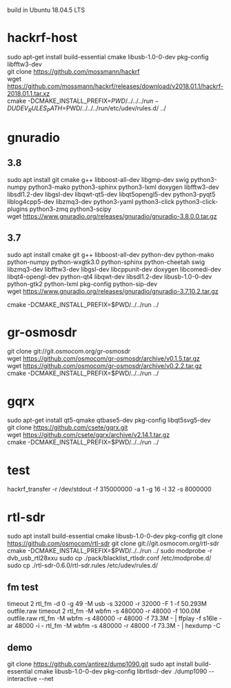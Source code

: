 build in Ubuntu 18.04.5 LTS

# hackrf-host
sudo apt-get install build-essential cmake libusb-1.0-0-dev pkg-config libfftw3-dev   
git clone https://github.com/mossmann/hackrf  
wget https://github.com/mossmann/hackrf/releases/download/v2018.01.1/hackrf-2018.01.1.tar.xz  
cmake -DCMAKE_INSTALL_PREFIX=$PWD/../../../run -DUDEV_RULES_PATH=$PWD/../../../run/etc/udev/rules.d/ ../  

# gnuradio

## 3.8
sudo apt install git cmake g++ libboost-all-dev libgmp-dev swig python3-numpy python3-mako python3-sphinx python3-lxml doxygen libfftw3-dev libsdl1.2-dev libgsl-dev libqwt-qt5-dev libqt5opengl5-dev python3-pyqt5 liblog4cpp5-dev libzmq3-dev python3-yaml python3-click python3-click-plugins python3-zmq python3-scipy  
wget https://www.gnuradio.org/releases/gnuradio/gnuradio-3.8.0.0.tar.gz  

## 3.7
sudo apt install cmake git g++ libboost-all-dev python-dev python-mako python-numpy python-wxgtk3.0 python-sphinx python-cheetah swig libzmq3-dev libfftw3-dev libgsl-dev libcppunit-dev doxygen libcomedi-dev libqt4-opengl-dev python-qt4 libqwt-dev libsdl1.2-dev libusb-1.0-0-dev python-gtk2 python-lxml pkg-config python-sip-dev  
wget https://www.gnuradio.org/releases/gnuradio/gnuradio-3.7.10.2.tar.gz

cmake -DCMAKE_INSTALL_PREFIX=$PWD/../../run ../  


# gr-osmosdr
git clone git://git.osmocom.org/gr-osmosdr  
wget https://github.com/osmocom/gr-osmosdr/archive/v0.1.5.tar.gz  
wget https://github.com/osmocom/gr-osmosdr/archive/v0.2.2.tar.gz  
cmake -DCMAKE_INSTALL_PREFIX=$PWD/../../run ../  

# gqrx
sudo apt-get install qt5-qmake qtbase5-dev pkg-config libqt5svg5-dev  
git clone https://github.com/csete/gqrx.git  
wget https://github.com/csete/gqrx/archive/v2.14.1.tar.gz  
cmake -DCMAKE_INSTALL_PREFIX=$PWD/../../run ../  


# test
hackrf_transfer -r /dev/stdout -f 315000000 -a 1 -g 16 -l 32 -s 8000000  

# rtl-sdr
sudo apt install build-essential cmake libusb-1.0-0-dev  pkg-config
git clone https://github.com/osmocom/rtl-sdr
git clone git://git.osmocom.org/rtl-sdr
cmake -DCMAKE_INSTALL_PREFIX=$PWD/../../run ../
sudo modprobe -r dvb_usb_rtl28xxu
sudo cp ./pack/blacklist_rtlsdr.conf /etc/modprobe.d/
sudo cp ./rtl-sdr-0.6.0/rtl-sdr.rules /etc/udev/rules.d/
 
## fm test
timeout 2 rtl_fm -d 0 -g 49 -M usb -s 32000  -r 32000 -F 1 -f 50.293M outfile.raw
timeout 2 rtl_fm -M wbfm -s 480000 -r 48000 -f 100.0M outfile.raw
rtl_fm -M wbfm -s 480000 -r 48000 -f 73.3M - | ffplay -f s16le -ar 48000 -i -
rtl_fm -M wbfm -s 480000 -r 48000 -f 73.3M - | hexdump -C

## demo
git clone https://github.com/antirez/dump1090.git
sudo apt install build-essential cmake libusb-1.0-0-dev  pkg-config librtlsdr-dev
./dump1090 --interactive --net
